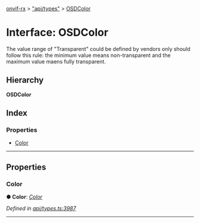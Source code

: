 [onvif-rx](../README.md) > ["api/types"](../modules/_api_types_.md) > [OSDColor](../interfaces/_api_types_.osdcolor.md)

# Interface: OSDColor

The value range of "Transparent" could be defined by vendors only should follow this rule: the minimum value means non-transparent and the maximum value maens fully transparent.

## Hierarchy

**OSDColor**

## Index

### Properties

* [Color](_api_types_.osdcolor.md#color)

---

## Properties

<a id="color"></a>

###  Color

**● Color**: *[Color](_api_types_.color.md)*

*Defined in [api/types.ts:3987](https://github.com/patrickmichalina/onvif-rx/blob/1596479/src/api/types.ts#L3987)*

___

